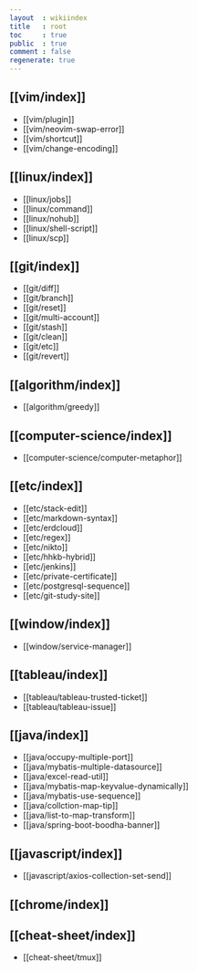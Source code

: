 ```yaml
---
layout  : wikiindex
title   : root
toc     : true
public  : true
comment : false
regenerate: true
---
```


## [[vim/index]]

* [[vim/plugin]]
* [[vim/neovim-swap-error]]
* [[vim/shortcut]]
* [[vim/change-encoding]]

## [[linux/index]]

* [[linux/jobs]]
* [[linux/command]]
* [[linux/nohub]]
* [[linux/shell-script]]
* [[linux/scp]]

## [[git/index]]
* [[git/diff]]
* [[git/branch]]
* [[git/reset]]
* [[git/multi-account]]
* [[git/stash]]
* [[git/clean]]
* [[git/etc]]
* [[git/revert]]

## [[algorithm/index]]
* [[algorithm/greedy]]

## [[computer-science/index]]

* [[computer-science/computer-metaphor]]

## [[etc/index]]

* [[etc/stack-edit]]
* [[etc/markdown-syntax]]
* [[etc/erdcloud]]
* [[etc/regex]]
* [[etc/nikto]]
* [[etc/hhkb-hybrid]]
* [[etc/jenkins]] 
* [[etc/private-certificate]]
* [[etc/postgresql-sequence]]
* [[etc/git-study-site]]

## [[window/index]]

* [[window/service-manager]]

## [[tableau/index]]
* [[tableau/tableau-trusted-ticket]]
* [[tableau/tableau-issue]]


## [[java/index]]
* [[java/occupy-multiple-port]]
* [[java/mybatis-multiple-datasource]]
* [[java/excel-read-util]]
* [[java/mybatis-map-keyvalue-dynamically]]
* [[java/mybatis-use-sequence]]
* [[java/collction-map-tip]]
* [[java/list-to-map-transform]]
* [[java/spring-boot-boodha-banner]]

## [[javascript/index]]
* [[javascript/axios-collection-set-send]]
  
## [[chrome/index]]

## [[cheat-sheet/index]]
* [[cheat-sheet/tmux]]
